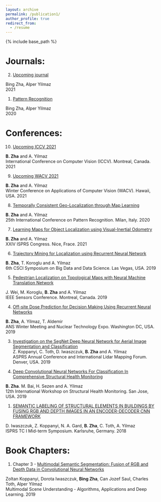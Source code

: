 ```yaml
---
layout: archive
permalink: /publication1/
author_profile: true
redirect_from:
  - /resume
---
```


{% include base_path %}



Journals:
======
2. [Upcoming journal](https://www.journals.elsevier.com/pattern-recognition)  
<!---
[[slides]()], [[code]()]   
-->
Bing Zha, Alper Yilmaz    
2021 

1. [Pattern Recognition](https://www.journals.elsevier.com/pattern-recognition)  
<!---
[[slides]()], [[code]()]   
-->
Bing Zha, Alper Yilmaz   
2020  



Conferences:
======
10. [Upcoming ICCV 2021](http://iccv2021.thecvf.com/home)  
<!---
[[slides]()], [[code]()]   
-->
**B. Zha** and A. Yilmaz   
International Conference on Computer Vision (ICCV). Montreal, Canada. 2021 

9. [Upcoming WACV 2021](http://wacv2021.thecvf.com/)  
<!---
[[slides]()], [[code]()]   
-->
**B. Zha** and A. Yilmaz   
Winter Conference on Applications of Computer Vision (WACV). Hawaii, USA. 2021    

8. [Temporally Consistent Geo-Localization through Map Learning](https://www.micc.unifi.it/icpr2020/)  
<!---
[[slides]()], [[code]()]   
-->
**B. Zha** and A. Yilmaz   
25th International Conference on Pattern Recognition. Milan, Italy. 2020   
 
7. [Learning Maps for Object Localization using Visual-Inertial Odometry]()  
<!---
[[slides]()], [[code]()]   
-->
**B. Zha** and A. Yilmaz  
XXIV ISPRS Congress. Nice, Frace. 2021     

6. [Trajectory Mining for Localization using Recurrent Neural Network]()  
<!---
[[slides]()], [[code]()]   
-->
**B. Zha**, T. Koroglu and A. Yilmaz  
6th CSCI Symposium on Big Data and Data Science. Las Vegas, USA. 2019

5. [Pedestrian Localization on Topological Maps with Neural Machine Translation Network]()  
<!---
[[slides]()], [[code]()]   
-->
J. Wei, M. Koroglu, **B. Zha** and A. Yilmaz  
IEEE Sensors Conference. Montreal, Canada. 2019

4. [Off-site Dose Prediction for Decision Making Using Recurrent Neural Networks]()  
<!---
[[slides]()], [[code]()]   
-->
**B. Zha**, A. Yilmaz, T. Aldemir  
ANS Winter Meeting and Nuclear Technology Expo. Washington DC, USA. 2019

3. [Investigation on the SegNet Deep Neural Network for Aerial Image Segmentation and Classification]()     
Z. Koppanyi, C. Toth, D. Iwaszczuk, **B. Zha** and A. Yilmaz  
ASPRS Annual Conference and International Lidar Mapping Forum. Denver, USA. 2019


2. [Deep Convolutional Neural Networks For Classification In Comprehensive Structural Health Monitoring]()  
<!---
[[slides]()], [[code]()]   
-->
**B. Zha**. M. Bai, H. Sezen and A. Yilmaz  
12th International Workshop on Structural Health Monitoring. San Jose, USA. 2019

1. [SEMANTIC LABELING OF STRUCTURAL ELEMENTS IN BUILDINGS BY FUSING RGB AND DEPTH IMAGES IN AN ENCODER-DECODER CNN FRAMEWORK](https://www.int-arch-photogramm-remote-sens-spatial-inf-sci.net/XLII-1/225/2018/isprs-archives-XLII-1-225-2018.pdf)  
<!---
[[slides]()], [[code]()]   
-->
D. Iwaszczuk, Z. Koppanyi, N. A. Gard, **B. Zha**, C. Toth, A. Yilmaz    
ISPRS TC I Mid-term Symposium. Karlsruhe, Germany. 2018     



Book Chapters:
======
1. Chapter 3 - [Multimodal Semantic Segmentation: Fusion of RGB and Depth Data in Convolutional Neural Networks](https://www.sciencedirect.com/science/article/pii/B9780128173589000093)   
<!---
[[slides]()], [[code]()]   
-->
Zoltan Koppanyi, Dorota Iwaszczuk, **Bing Zha**, Can Jozef Saul, Charles Toth, Alper Yilmaz  
Multimodal Scene Understanding - Algorithms, Applications and Deep Learning. 2019


